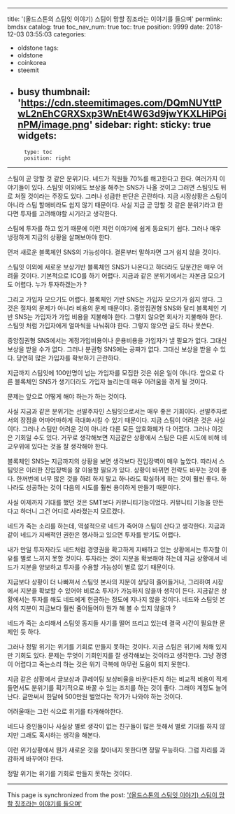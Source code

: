 
---
title: '(올드스톤의 스팀잇 이야기) 스팀이 망할 징조라는 이야기를 들으며'
permlink: bmdsx
catalog: true
toc_nav_num: true
toc: true
position: 9999
date: 2018-12-03 03:55:03
categories:
- oldstone
tags:
- oldstone
- coinkorea
- steemit
- busy
thumbnail: 'https://cdn.steemitimages.com/DQmNUYttPwL2nEhCGRXSxp3WnEt4W63d9jwYKXLHiPGinPM/image.png'
sidebar:
    right:
        sticky: true
widgets:
    -
        type: toc
        position: right
---



스팀이 곧 망할 것 같은 분위기다. 네드가 직원들 70%를 해고한다고 한다. 여러가지 이야기들이 있다. 스팀잇 이외에도 보상을 해주는 SNS가 나올 것이고 그러면 스팀잇도 뒤로 처질 것이라는 주장도 있다. 그러나 성급한 판단은 곤란하다. 지금 시장상황은 스팀이 아니라 스팀 할애비라도 쉽지 않기 때문이다. 사실 지금 곧 망할 것 같은 분위기라고 한다면 투자를 고려해야할 시기라고 생각한다. 

스팀에 투자를 하고 있기 때문에 이런 저런 이야기에 쉽게 동요되기 쉽다. 그러나 매우 냉정하게 지금의 상황을 살펴보아야 한다. 

먼저 새로운 블록체인 SNS의 가능성이다. 결론부터 말하자면 그거 쉽지 않을 것이다.

스팀잇 이외에 새로운 보상기반 블록체인 SNS가 나온다고 하더라도 당분간은 매우 어려울 것이다. 기본적으로 ICO를 하기 어렵다. 지금과 같은 분위기에서는 자본금 모으기도 어렵다. 누가 투자하겠는가 ?

그리고 가입자 모으기도 어렵다. 블록체인 기반 SNS는 가입자 모으기가 쉽지 않다. 그것은 절차의 문제가 아니라 비용의 문제 때문이다. 중앙집권형  SNS와 달리 블록체인 기반  SNS는 가입자가 가입 비용을 지불해야 한다. 그렇지 않으면 회사가 지불해야 한다. 스팀잇 처럼 가입자에게 얼마씩을 나눠줘야 한다. 그렇지 않으면 글도 하나 못쓴다. 

중앙집권형 SNS에서는 계정가입비용이나 운용비용을 가입자가 낼 필요가 없다. 그대신 보상을 받을 수가 없다. 그러나 분권형 SNS에는 공짜가 없다. 그대신 보상을 받을 수 있다. 당연히 많은 가입자를 확보하기 곤란하다. 

지금까지 스팀잇에 100만명이 넘는 가입자를 모집한 것은 쉬운 일이 아니다. 앞으로 다른 블록체인 SNS가 생기더라도 가입자 늘리는데 매우 어려움을 겪게 될 것이다.

문제는 앞으로 어떻게 해야 하는가 하는 것이다. 

사실 지금과 같은 분위기는 선발주자인 스팀잇으로서는 매우 좋은 기회이다. 선발주자로서의 장점을 어마어마하게 극대화시킬 수 있기 때문이다. 지금 스팀이 어려운 것은 사실이다. 그러나 스팀만 어려운 것이 아니라 다른 모든 암호화폐가 다 어렵다. 그러나 이것은 기회일 수도 있다. 거꾸로 생각해보면 지금같은 상황에서 스팀은 다른 시도에 비해 비교우위에 있다는 것을 잘 생각해야 한다. 

블록체인 SNS는 지금까지의 상황을 보면 생각보다 진입장벽이 매우 높았다. 따라서 스팀잇은 이러한 진입장벽을 잘 이용할 필요가 있다. 상황이 바뀌면 전략도 바꾸는 것이 좋다. 한꺼번에 너무 많은 것을 하려 하지 말고 하나라도 확실하게 하는 것이 훨씬 좋다. 하나라도 성공하는 것이 다음의 시도를 훨씬 용이하게 만들기 때문이다. 

사실 이제까지 기대를 했던 것은 SMT보다 커뮤니티기능이었다. 커뮤니티 기능을 만든다고 하더니 그건 어디로 사라졌는지 모르겠다. 

네드가 죽는 소리를 하는데, 역설적으로 네드가 죽어야 스팀이 산다고 생각한다. 지금과 같이 네드가 지배적인 권한은 행사하고 있으면 투자를 받기도 어렵다. 

내가 만일 투자자라도 네드처럼 경영권을 확고하게 지배하고 있는 상황에서는 투자할 이유를 별로 느끼지 못할 것이다. 투자라는 것이 지분을 확보해야 하는데 지금 상황에서 네드가 지분을 양보하고 투자를 수용할 가능성이 별로 없기 때문이다. 

지금보다 상황이 더 나빠져서 스팀잇 본사의 지분이 상당히 줄어들거나, 그리하여 시장에서 지분을 확보할 수 있어야 비로소 투자가 가능하지 않을까 생각이 든다. 지금같은 상황에서는 투자를 해도 네드에게 헌금하는 정도에 지나지 않을 것이다. 네드와 스팀잇 본사의 지분이 지금보다 훨씬 줄어들어야 뭔가 해 볼 수 있지 않을까 ?

네드가 죽는 소리해서 스팀잇 동지들 사기를 떨어 뜨리고 있는데 결국 시간이 필요한 문제인 듯 하다.

그러나 정말 위기는 위기를 기회로 만들지 못하는 것이다. 지금 스팀은 위기에 처해 있지만 기회도 있다.
문제는 무엇이 기회인지를 잘 생각해보는 것이라고 생각한다. 그냥 경영이 어렵다고 죽는소리 하는 것은 위기 극복에 아무런 도움이 되지 못한다.

지금 같은 상황에서 글보상과 큐레이팅 보상비율을 바꾼다든지 하는 비교적 비용이 적게 들면서도 분위기를 획기적으로 바꿀 수 있는 조치를 하는 것이 좋다. 그래야 계정도 늘어난다. 글만써서 한달에 500만원 벌었다는 작가가 나와야 하는 것이다. 

어려울때는 그런 식으로 위기를 타개해야한다. 

네드나 증인들이나 사실상 별로 생각이 없는 친구들이 많은 듯해서 별로 기대를 하지 않지만 그래도 혹시하는 생각을 해본다. 

이런 위기상황에서 뭔가 새로운 것을 찾아내지 못한다면 정말 무능하다. 그럼 자리를 과감하게 바꾸어야 한다. 

정말 위기는 위기를 기회로 만들지 못하는 것이다.  

- - -

This page is synchronized from the post: ['(올드스톤의 스팀잇 이야기) 스팀이 망할 징조라는 이야기를 들으며'](https://steemit.com/@oldstone/bmdsx)
